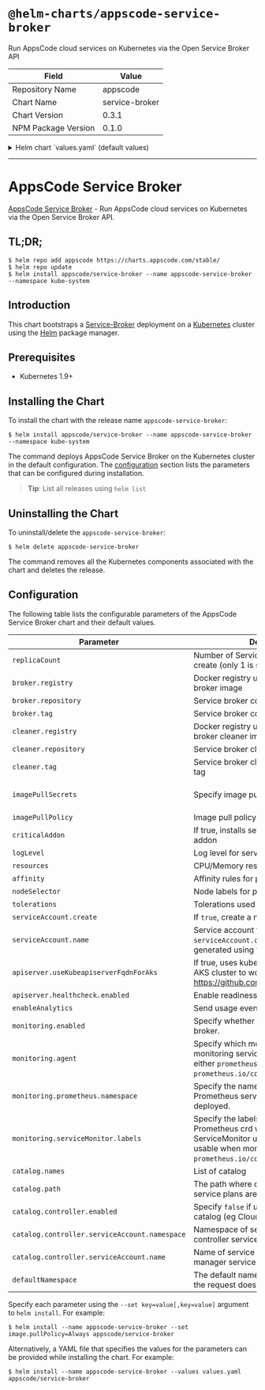 # `@helm-charts/appscode-service-broker`

Run AppsCode cloud services on Kubernetes via the Open Service Broker API

| Field               | Value          |
| ------------------- | -------------- |
| Repository Name     | appscode       |
| Chart Name          | service-broker |
| Chart Version       | 0.3.1          |
| NPM Package Version | 0.1.0          |

<details>

<summary>Helm chart `values.yaml` (default values)</summary>

```yaml
# Default values for service-broker.
# This is a YAML-formatted file.
# Declare variables to be passed into your templates.

replicaCount: 1

broker:
  registry: appscode
  repository: service-broker
  tag: 0.3.1
cleaner:
  registry: appscode
  repository: kubectl
  tag: v1.12

## Optionally specify an array of imagePullSecrets.
## Secrets must be manually created in the namespace.
## ref: https://kubernetes.io/docs/concepts/containers/images/#specifying-imagepullsecrets-on-a-pod
##
# imagePullSecrets:
#   - name: myRegistryKeySecretName

## Specify a imagePullPolicy
## ref: http://kubernetes.io/docs/user-guide/images/#pre-pulling-images
##
imagePullPolicy: IfNotPresent

## Installs voyager operator as critical addon
## https://kubernetes.io/docs/tasks/administer-cluster/guaranteed-scheduling-critical-addon-pods/
criticalAddon: false

## Log level for operator
logLevel: 3

## Annotations passed to operator pod(s).
##
annotations: {}

resources:
  {}
  # We usually recommend not to specify default resources and to leave this as a conscious
  # choice for the user. This also increases chances charts run on environments with little
  # resources, such as Minikube. If you do want to specify resources, uncomment the following
  # lines, adjust them as necessary, and remove the curly braces after 'resources:'.
  # limits:
  #  cpu: 100m
  #  memory: 128Mi
  # requests:
  #  cpu: 100m
  #  memory: 128Mi

## Node labels for pod assignment
## Ref: https://kubernetes.io/docs/user-guide/node-selection/
##
nodeSelector:
  beta.kubernetes.io/os: linux
  beta.kubernetes.io/arch: amd64

## Tolerations for pod assignment
## Ref: https://kubernetes.io/docs/concepts/configuration/taint-and-toleration/
##
tolerations: {}

## Affinity for pod assignment
## Ref: https://kubernetes.io/docs/concepts/configuration/assign-pod-node/#affinity-and-anti-affinity
##
affinity: {}

serviceAccount:
  # Specifies whether a ServiceAccount should be created
  create: true
  # The name of the ServiceAccount to use.
  # If not set and create is true, a name is generated using the fullname template
  name:

apiserver:
  # If true, uses kube-apiserver FQDN for AKS cluster to workaround https://github.com/Azure/AKS/issues/522 (default true)
  useKubeapiserverFqdnForAks: true
  # healthcheck configures the readiness and liveliness probes for the operator pod.
  healthcheck:
    enabled: true

# Send usage events to Google Analytics
enableAnalytics: true

monitoring:
  # specify whether to monitor service broker
  enabled: false
  # specify monitoring agent (either "prometheus.io/builtin" or "prometheus.io/coreos-operator")
  agent: 'none'
  # specify where ServiceMonitor crd will be created
  prometheus:
    namespace: ''
  serviceMonitor:
    labels: {}

# custom config about catalog
catalog:
  ## Contain the List of catalog names those can be installed by this service-broker
  names: ['kubedb']
  # The path where catalog for different database service plans are stored
  path: /etc/config/catalog
  controller:
    # set enabled=false, if not used with service catalog
    enabled: true
    serviceAccount:
      namespace: catalog
      name: service-catalog-controller-manager

defaultNamespace: default
```

</details>

---

# AppsCode Service Broker

[AppsCode Service Broker](https://github.com/appscode/service-broker) - Run AppsCode cloud services on Kubernetes via the Open Service Broker API.

## TL;DR;

```console
$ helm repo add appscode https://charts.appscode.com/stable/
$ helm repo update
$ helm install appscode/service-broker --name appscode-service-broker --namespace kube-system
```

## Introduction

This chart bootstraps a [Service-Broker](https://github.com/appscode/service-broker) deployment on a [Kubernetes](http://kubernetes.io) cluster using the [Helm](https://helm.sh) package manager.

## Prerequisites

- Kubernetes 1.9+

## Installing the Chart

To install the chart with the release name `appscode-service-broker`:

```console
$ helm install appscode/service-broker --name appscode-service-broker --namespace kube-system
```

The command deploys AppsCode Service Broker on the Kubernetes cluster in the default configuration. The [configuration](#configuration) section lists the parameters that can be configured during installation.

> **Tip**: List all releases using `helm list`

## Uninstalling the Chart

To uninstall/delete the `appscode-service-broker`:

```console
$ helm delete appscode-service-broker
```

The command removes all the Kubernetes components associated with the chart and deletes the release.

## Configuration

The following table lists the configurable parameters of the AppsCode Service Broker chart and their default values.

| Parameter                                     | Description                                                                                                                                                                | Default                                                   |
| --------------------------------------------- | -------------------------------------------------------------------------------------------------------------------------------------------------------------------------- | --------------------------------------------------------- |
| `replicaCount`                                | Number of Service Broker replicas to create (only 1 is supported)                                                                                                          | `1`                                                       |
| `broker.registry`                             | Docker registry used to pull service broker image                                                                                                                          | `appscode`                                                |
| `broker.repository`                           | Service broker container image                                                                                                                                             | `service-broker`                                          |
| `broker.tag`                                  | Service broker container image tag                                                                                                                                         | `0.3.1`                                                   |
| `cleaner.registry`                            | Docker registry used to pull service broker cleaner image                                                                                                                  | `appscode`                                                |
| `cleaner.repository`                          | Service broker cleaner container image                                                                                                                                     | `kubectl`                                                 |
| `cleaner.tag`                                 | Service broker cleaner container image tag                                                                                                                                 | `v1.12`                                                   |
| `imagePullSecrets`                            | Specify image pull secrets                                                                                                                                                 | `nil` (does not add image pull secrets to deployed pods)  |
| `imagePullPolicy`                             | Image pull policy                                                                                                                                                          | `IfNotPresent`                                            |
| `criticalAddon`                               | If true, installs service broker as critical addon                                                                                                                         | `false`                                                   |
| `logLevel`                                    | Log level for service broker                                                                                                                                               | `3`                                                       |
| `resources`                                   | CPU/Memory resource requests/limits                                                                                                                                        | `{}`                                                      |
| `affinity`                                    | Affinity rules for pod assignment                                                                                                                                          | `{}`                                                      |
| `nodeSelector`                                | Node labels for pod assignment                                                                                                                                             | `{}`                                                      |
| `tolerations`                                 | Tolerations used pod assignment                                                                                                                                            | `{}`                                                      |
| `serviceAccount.create`                       | If `true`, create a new service account                                                                                                                                    | `true`                                                    |
| `serviceAccount.name`                         | Service account to be used. If not set and `serviceAccount.create` is `true`, a name is generated using the fullname template                                              | ``                                                        |
| `apiserver.useKubeapiserverFqdnForAks`        | If true, uses kube-apiserver FQDN for AKS cluster to workaround https://github.com/Azure/AKS/issues/522                                                                    | `true`                                                    |
| `apiserver.healthcheck.enabled`               | Enable readiness and liveliness probes                                                                                                                                     | `true`                                                    |
| `enableAnalytics`                             | Send usage events to Google Analytics                                                                                                                                      | `true`                                                    |
| `monitoring.enabled`                          | Specify whether to monitor service broker.                                                                                                                                 | `false`                                                   |
| `monitoring.agent`                            | Specify which monitoring agent to use for monitoring service broker. It accepts either `prometheus.io/builtin` or `prometheus.io/coreos-operator`.                         | `none`                                                    |
| `monitoring.prometheus.namespace`             | Specify the namespace where Prometheus server is running or will be deployed.                                                                                              | Release namespace                                         |
| `monitoring.serviceMonitor.labels`            | Specify the labels for ServiceMonitor. Prometheus crd will select ServiceMonitor using these labels. Only usable when monitoring agent is `prometheus.io/coreos-operator`. | `app: <generated app name>` and `release: <release name>` |
| `catalog.names`                               | List of catalog                                                                                                                                                            | `["kubedb"]`                                              |
| `catalog.path`                                | The path where catalog for different service plans are mounted                                                                                                             | `/etc/config/catalog`                                     |
| `catalog.controller.enabled`                  | Specify `false` if used without service catalog (eg CloudFoundry)                                                                                                          | `true`                                                    |
| `catalog.controller.serviceAccount.namespace` | Namespace of service catalog manager controller service account                                                                                                            | `catalog`                                                 |
| `catalog.controller.serviceAccount.name`      | Name of service catalog controller manager service account                                                                                                                 | `service-catalog-controller-manager`                      |
| `defaultNamespace`                            | The default namespace for brokers when the request doesn't specify                                                                                                         | `default`                                                 |

Specify each parameter using the `--set key=value[,key=value]` argument to `helm install`. For example:

```console
$ helm install --name appscode-service-broker --set image.pullPolicy=Always appscode/service-broker
```

Alternatively, a YAML file that specifies the values for the parameters can be provided while
installing the chart. For example:

```console
$ helm install --name appscode-service-broker --values values.yaml appscode/service-broker
```
